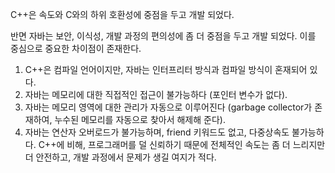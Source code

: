 
C++은 속도와 C와의 하위 호환성에 중점을 두고 개발 되었다.

반면 자바는 보안, 이식성, 개발 과정의 편의성에 좀 더 중점을 두고 개발 되었다. 이를 중심으로 중요한 차이점이 존재한다.

1. C++은 컴파일 언어이지만, 자바는 인터프리터 방식과 컴파일 방식이 혼재되어 있다. 
2. 자바는 메모리에 대한 직접적인 접근이 불가능하다 (포인터 변수가 없다). 
3. 자바는  메모리 영역에 대한 관리가 자동으로 이루어진다 (garbage collector가 존재하여, 누수된 메모리를 자동으로 찾아서 해제해 준다).
4. 자바는 연산자 오버로드가 불가능하며, friend 키워드도 없고, 다중상속도 불가능하다. C++에 비해, 프로그래머를 덜 신뢰하기 때문에 전체적인 속도는 좀 더 느리지만 더 안전하고, 개발 과정에서 문제가 생길 여지가 적다.